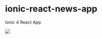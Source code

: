 # ionic-react-news-app
Ionic 4 React App


![](https://www.diigo.com/file/image/badcbccczobprrpopqzdsaacrcc/Screenshot+from+2019-07-26+14-57-15.jpg?k=325bbbba28ad47a63275406cb636a73b)

